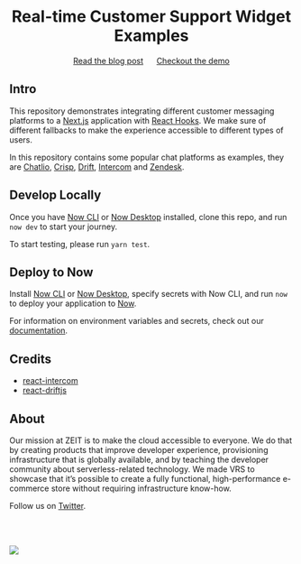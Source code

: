 <div align="center">
<h1>Real-time Customer Support Widget Examples</h1>
<a href="https://zeit.co/blog/real-time-customer-support">Read the blog post</a>
<span>&nbsp;&nbsp;&nbsp;&nbsp;</span>
<a href="https://customer-support.now.sh">Checkout the demo</a>
</div>

## Intro

This repository demonstrates integrating different customer messaging platforms to a [Next.js](https://nextjs.org) application with [React Hooks](https://reactjs.org/docs/hooks-intro.html). We make sure of different fallbacks to make the experience accessible to different types of users.

In this repository contains some popular chat platforms as examples, they are [Chatlio](https://chatlio.com/), [Crisp](https://crisp.chat), [Drift](https://www.drift.com),  [Intercom](https://www.intercom.com/) and [Zendesk](https://www.zendesk.com/). 

## Develop Locally

Once you have [Now CLI](https://zeit.co/download) or [Now Desktop](https://zeit.co/download) installed, clone this repo, and run `now dev` to start your journey. 

To start testing, please run `yarn test`.

## Deploy to Now

Install [Now CLI](https://zeit.co/download) or [Now Desktop](https://zeit.co/download), specify secrets with Now CLI, and run `now` to deploy your application to [Now](https://zeit.co/now).

For information on environment variables and secrets, check out our [documentation](https://zeit.co/docs/v2/deployments/environment-variables-and-secrets/).

## Credits

* [react-intercom](https://github.com/nhagen/react-intercom)
* [react-driftjs](https://github.com/chardmd/react-drift)


## About

Our mission at ZEIT is to make the cloud accessible to everyone. We do that by creating products that improve developer experience, provisioning infrastructure that is globally available, and by teaching the developer community about serverless-related technology. We made VRS to showcase that it’s possible to create a fully functional, high-performance e-commerce store without requiring infrastructure know-how.

Follow us on [Twitter](https://twitter.com/zeithq).

<br/>
<br/>

[![](https://assets.zeit.co/image/upload/v1556749970/repositories/vrs/zeit.svg)](https://zeit.co)

